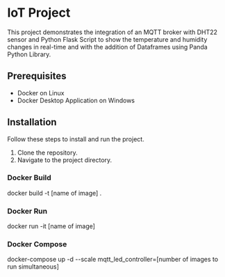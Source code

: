 # IoT Project

This project demonstrates the integration of an MQTT broker with DHT22 sensor and Python Flask Script to show the temperature and humidity changes in real-time
and with the addition of Dataframes using Panda Python Library.

## Prerequisites

- Docker on Linux
- Docker Desktop Application on Windows

## Installation

Follow these steps to install and run the project.

1. Clone the repository.
2. Navigate to the project directory.

### Docker Build

docker build -t [name of image] .

### Docker Run

docker run -it [name of image]

### Docker Compose

docker-compose up -d --scale mqtt_led_controller=[number of images to run simultaneous]




